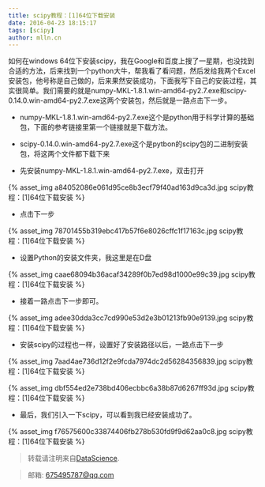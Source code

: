 ```yaml
---
title: scipy教程：[1]64位下载安装
date: 2016-04-23 18:15:17
tags: [scipy]
author: mlln.cn
---
```

如何在windows 64位下安装scipy，我在Google和百度上搜了一星期，也没找到合适的方法，后来找到一个python大牛，帮我看了看问题，然后发给我两个Excel安装包，他号称是自己做的，后来果然安装成功，下面我写下自己的安装过程，其实很简单。我们需要的就是numpy-MKL-1.8.1.win-amd64-py2.7.exe和scipy-0.14.0.win-amd64-py2.7.exe这两个安装包，然后就是一路点击下一步。

- numpy-MKL-1.8.1.win-amd64-py2.7.exe这个是python用于科学计算的基础包，下面的参考链接里第一个链接就是下载方法。

- scipy-0.14.0.win-amd64-py2.7.exe这个是pytbon的scipy包的二进制安装包，将这两个文件都下载下来

- 先安装numpy-MKL-1.8.1.win-amd64-py2.7.exe，双击打开

{% asset_img a84052086e061d95ce8b3ecf79f40ad163d9ca3d.jpg scipy教程：[1]64位下载安装 %}

- 点击下一步

{% asset_img 78701455b319ebc417b57f6e8026cffc1f17163c.jpg scipy教程：[1]64位下载安装 %}

- 设置Python的安装文件夹，我这里是在D盘

{% asset_img caae68094b36acaf34289f0b7ed98d1000e99c39.jpg scipy教程：[1]64位下载安装 %}

- 接着一路点击下一步即可。

{% asset_img adee30dda3cc7cd990e53d2e3b01213fb90e9139.jpg scipy教程：[1]64位下载安装 %}

- 安装scipy的过程也一样，设置好了安装路径以后，一路点击下一步

{% asset_img 7aad4ae736d12f2e9fcda7974dc2d56284356839.jpg scipy教程：[1]64位下载安装 %}

{% asset_img dbf554ed2e738bd406ecbbc6a38b87d6267ff93d.jpg scipy教程：[1]64位下载安装 %}

- 最后，我们引入一下scipy，可以看到我已经安装成功了。

{% asset_img f76575600c33874406fb278b530fd9f9d62aa0c8.jpg scipy教程：[1]64位下载安装 %}

> 转载请注明来自[DataScience](http://mlln.cn).

> 邮箱: 675495787@qq.com 
